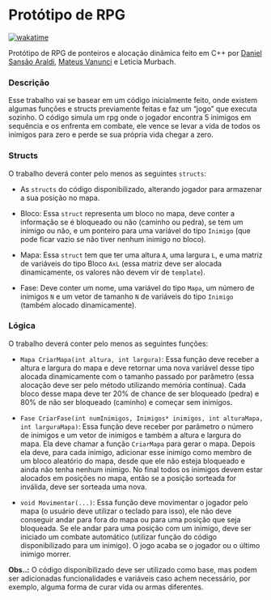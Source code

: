 # Protótipo de RPG

[![wakatime](https://wakatime.com/badge/user/920a7e43-2969-4212-82ff-1b375685ff58/project/7be698d6-5baf-4d54-8205-701a376cd9e3.svg)](https://wakatime.com/badge/user/920a7e43-2969-4212-82ff-1b375685ff58/project/7be698d6-5baf-4d54-8205-701a376cd9e3)

Protótipo de RPG de ponteiros e alocação dinâmica feito em C++ por [Daniel Sansão Araldi](https://github.com/DanielAraldi), [Mateus Vanunci](https://github.com/vanunci) e Leticia Murbach.

### Descrição

Esse trabalho vai se basear em um código inicialmente feito, onde existem algumas funções e structs previamente feitas e faz um “jogo” que executa sozinho. O código simula um rpg onde o jogador encontra 5 inimigos em sequência e os enfrenta em combate, ele vence se levar a vida de todos os inimigos para zero e perde se sua própria vida chegar a zero.

### Structs

O trabalho deverá conter pelo menos as seguintes `structs`:

- As `structs` do código disponibilizado, alterando jogador para armazenar a sua posição no mapa.

- Bloco: Essa `struct` representa um bloco no mapa, deve conter a informação se é bloqueado ou não (caminho ou pedra), se tem um inimigo ou não, e um ponteiro para uma variável do tipo `Inimigo` (que pode ficar vazio se não tiver nenhum inimigo no bloco).

- Mapa: Essa `struct` tem que ter uma altura `A`, uma largura `L`, e uma matriz de variáveis do tipo Bloco `AxL` (essa matriz deve ser alocada dinamicamente, os valores não devem vir de `template`).

- Fase: Deve conter um nome, uma variável do tipo `Mapa`, um número de inimigos `N` e um vetor de tamanho `N` de variáveis do tipo `Inimigo` (também alocado dinamicamente).

### Lógica

O trabalho deverá conter pelo menos as seguintes funções:

- `Mapa CriarMapa(int altura, int largura)`: Essa função deve receber a altura e largura do mapa e deve retornar uma nova variável desse tipo alocada dinamicamente com o tamanho passado por parâmetro (essa alocação deve ser pelo método utilizando memória contínua). Cada bloco desse mapa deve ter 20% de chance de ser bloqueado (pedra) e 80% de não ser bloqueado (caminho) e começar sem inimigos.

- `Fase CriarFase(int numInimigos, Inimigos* inimigos, int alturaMapa, int larguraMapa)`: Essa função deve receber por parâmetro o número de inimigos e um vetor de inimigos e também a altura e largura do mapa. Ela deve chamar a função `CriarMapa` para gerar o mapa. Depois ela deve, para cada inimigo, adicionar esse inimigo como membro de um bloco aleatório do mapa, desde que ele não esteja bloqueado e ainda não tenha nenhum inimigo. No final todos os inimigos devem estar alocados em posições no mapa, então se a posição sorteada for inválida, deve ser sorteada uma nova.

- `void Movimentar(...)`: Essa função deve movimentar o jogador pelo mapa (o usuário deve utilizar o teclado para isso), ele não deve conseguir andar para fora do mapa ou para uma posição que seja bloqueada. Se ele andar para uma posição com um inimigo, deve ser iniciado um combate automático (utilizar função do código disponibilizado para um inimigo). O jogo acaba se o jogador ou o último inimigo morrer.

**Obs..:** O código disponibilizado deve ser utilizado como base, mas podem ser adicionadas funcionalidades e variáveis caso achem necessário, por exemplo, alguma forma de curar vida ou armas diferentes.

